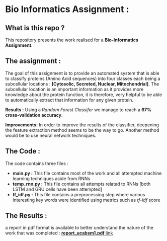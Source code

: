 # Bio Informatics Assignment :

## What is this repo ? 
This repository presents the work realised for a **Bio-Informatics Assignment**. 

## The assignment : 

The goal of this assignment is to provide an automated system that is able to classify proteins (Amino Acid sequences) into four classes each being a subcellular locations : **[Cytosolic, Secreted, Nuclear, Mitochondrial]**. The subcellular location is an important information as it provides more knowledge about the protein function, it is therefore, very helpful to be able to automatically extract that information for any given protein.

**Results :** Using a *Random Forest Classifer* we manage to reach a **67\% cross-validation accuracy**.

**Improvements:** In order to improve the results of the classifier, deepening the feature extraction method seems to be the way to go. Another method would be to use neural network techniques.


## The Code : 

The code contains three files :

*	**main.py :** This file contains most of the work and all attempted machine learning techniques aside from RNNs
*	**temp_rnn.py :** This file contains all attempts related to RNNs [both LSTM and GRU cells have been attempted]
*	**tf_idf.py :** This file contains a preprocessing step where various interesting key words were identified using metrics such as *tf-idf* score

## The Results :

a report in pdf format is available to better understand the nature of the work that was completed : [**report_ucabsm1.pdf** link](https://github.com/sofiane87/bio-informatics/report-ucabsm1.pdf)